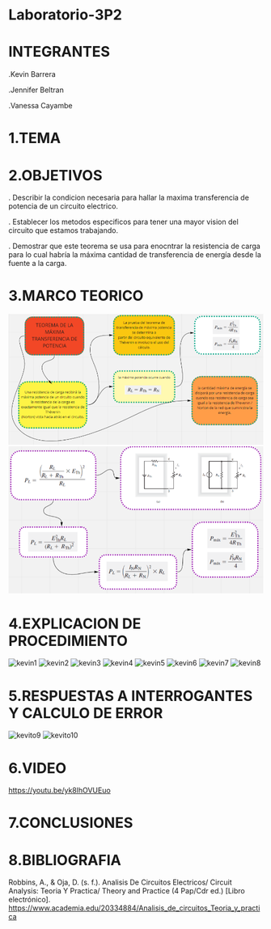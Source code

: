 # Laboratorio-3P2

# INTEGRANTES
.Kevin Barrera

.Jennifer Beltran

.Vanessa Cayambe


# 1.TEMA
# 2.OBJETIVOS
. Describir la condicion necesaria para hallar la maxima transferencia de potencia de un circuito electrico.

. Establecer los metodos especificos para tener una mayor vision del circuito que estamos trabajando.

. Demostrar que este teorema se usa para enocntrar la resistencia de carga para lo cual habría la máxima cantidad de transferencia de energía  desde la fuente a la carga.

# 3.MARCO TEORICO
![](https://github.com/Kevinsan21/Pictures-Lab3P2/blob/main/transferenciamax1.PNG)
![](https://github.com/Kevinsan21/Pictures-Lab3P2/blob/main/transferenciamax2.PNG)
# 4.EXPLICACION DE PROCEDIMIENTO 


![kevin1](https://user-images.githubusercontent.com/84421020/127946079-0c8a62e8-81d3-415b-8e84-7b244c0f1015.jpg)
![kevin2](https://user-images.githubusercontent.com/84421020/127946091-dae435c5-53b6-474e-a662-9b907f215ab2.jpg)
![kevin3](https://user-images.githubusercontent.com/84421020/127946106-24d42ec8-28b7-4428-b408-008925b9e714.jpg)
![kevin4](https://user-images.githubusercontent.com/84421020/127946123-503539fe-a314-4872-a756-186193d6efde.jpg)
![kevin5](https://user-images.githubusercontent.com/84421020/127946135-fab65504-4564-4997-80d7-94973827b4e0.jpg)
![kevin6](https://user-images.githubusercontent.com/84421020/127946143-9cff9fc6-cb58-40b8-887d-777be78bfe21.jpg)
![kevin7](https://user-images.githubusercontent.com/84421020/127946156-3d7c3c8b-5775-4098-98ef-73a723ff161d.jpg)
![kevin8](https://user-images.githubusercontent.com/84421020/127946198-0b95bbb6-9f56-4bdc-a94c-17c0f67a386a.jpg)


# 5.RESPUESTAS A INTERROGANTES Y CALCULO DE ERROR


![kevito9](https://user-images.githubusercontent.com/84421020/127946371-61c6a235-c8e6-4dfc-a63e-915c0546ff5c.jpg)
![kevito10](https://user-images.githubusercontent.com/84421020/127946438-a9b5333f-e30d-4985-bab4-062709430cd3.jpg)

# 6.VIDEO
https://youtu.be/yk8lhOVUEuo
# 7.CONCLUSIONES 

# 8.BIBLIOGRAFIA
Robbins, A., & Oja, D. (s. f.). Analisis De Circuitos Electricos/ Circuit Analysis: Teoria Y Practica/ Theory and Practice (4 Pap/Cdr ed.) [Libro electrónico]. https://www.academia.edu/20334884/Analisis_de_circuitos_Teoria_y_practica
